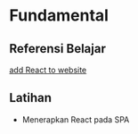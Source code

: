 # Fundamental

## Referensi Belajar

[add React to website](https://gist.githubusercontent.com/gaearon/0275b1e1518599bbeafcde4722e79ed1/raw/db72dcbf3384ee1708c4a07d3be79860db04bff0/example.html)

## Latihan

- Menerapkan React pada SPA
